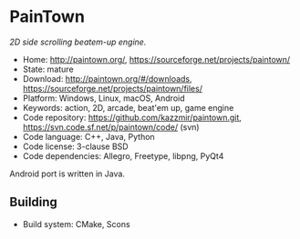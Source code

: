 # PainTown

_2D side scrolling beatem-up engine._

- Home: http://paintown.org/, https://sourceforge.net/projects/paintown/
- State: mature 
- Download: http://paintown.org/#/downloads, https://sourceforge.net/projects/paintown/files/
- Platform: Windows, Linux, macOS, Android
- Keywords: action, 2D, arcade, beat'em up, game engine
- Code repository: https://github.com/kazzmir/paintown.git, https://svn.code.sf.net/p/paintown/code/ (svn)
- Code language: C++, Java, Python
- Code license: 3-clause BSD
- Code dependencies: Allegro, Freetype, libpng, PyQt4

Android port is written in Java.

## Building

- Build system: CMake, Scons

